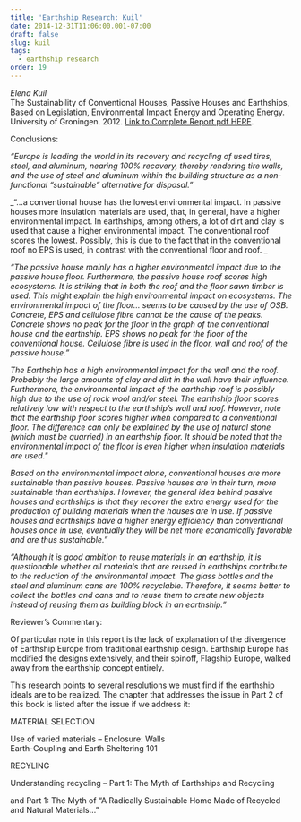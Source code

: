 ```yaml
---
title: 'Earthship Research: Kuil'
date: 2014-12-31T11:06:00.001-07:00
draft: false
slug: kuil
tags:
  - earthship research
order: 19
---
```


_Elena Kuil_  
The Sustainability of Conventional Houses, Passive Houses and Earthships, Based on Legislation, Environmental Impact Energy and Operating Energy. University of Groningen. 2012. [Link to Complete Report pdf HERE](http://www.archinia.com/images/stories/pdfs/earthshipresearch/kuil.pdf).  

Conclusions:  

_“Europe is leading the world in its recovery and recycling of used tires, steel, and aluminum, nearing 100% recovery, thereby rendering tire walls, and the use of steel and aluminum within the building structure as a non-functional “sustainable” alternative for disposal.”_  

_“…a conventional house has the lowest environmental impact. In passive houses more insulation materials are used, that, in general, have a higher environmental impact. In earthships, among others, a lot of dirt and clay is used that cause a higher environmental impact. The conventional roof scores the lowest. Possibly, this is due to the fact that in the conventional roof no EPS is used, in contrast with the conventional floor and roof. _  

_“The passive house mainly has a higher environmental impact due to the passive house floor. Furthermore, the passive house roof scores high ecosystems. It is striking that in both the roof and the floor sawn timber is used. This might explain the high environmental impact on ecosystems. The environmental impact of the floor… seems to be caused by the use of OSB. Concrete, EPS and cellulose fibre cannot be the cause of the peaks. Concrete shows no peak for the floor in the graph of the conventional house and the earthship. EPS shows no peak for the floor of the conventional house. Cellulose fibre is used in the floor, wall and roof of the passive house.”_  

_The Earthship has a high environmental impact for the wall and the roof. Probably the large amounts of clay and dirt in the wall have their influence. Furthermore, the environmental impact of the earthship roof is possibly high due to the use of rock wool and/or steel. The earthship floor scores relatively low with respect to the earthship’s wall and roof. However, note that the earthship floor scores higher when compared to a conventional floor. The difference can only be explained by the use of natural stone (which must be quarried) in an earthship floor. It should be noted that the environmental impact of the floor is even higher when insulation materials are used."_  

_Based on the environmental impact alone, conventional houses are more sustainable than passive houses. Passive houses are in their turn, more sustainable than earthships. However, the general idea behind passive houses and earthships is that they recover the extra energy used for the production of building materials when the houses are in use. If passive houses and earthships have a higher energy efficiency than conventional houses once in use, eventually they will be net more economically favorable and are thus sustainable.”_  

_“Although it is good ambition to reuse materials in an earthship, it is questionable whether all materials that are reused in earthships contribute to the reduction of the environmental impact. The glass bottles and the steel and aluminum cans are 100% recyclable. Therefore, it seems better to collect the bottles and cans and to reuse them to create new objects instead of reusing them as building block in an earthship.”_  


Reviewer’s Commentary:  



Of particular note in this report is the lack of explanation of the divergence of Earthship Europe from traditional earthship design. Earthship Europe has modified the designs extensively, and their spinoff, Flagship Europe, walked away from the earthship concept entirely.  



This research points to several resolutions we must find if the earthship ideals are to be realized. The chapter that addresses the issue in Part 2 of this book is listed after the issue if we address it:  



MATERIAL SELECTION

Use of varied materials – Enclosure: Walls  
  Earth-Coupling and Earth Sheltering 101

RECYLING

Understanding recycling – Part 1: The Myth of Earthships and Recycling

and Part 1: The Myth of “A Radically Sustainable Home Made of Recycled and Natural Materials…”
